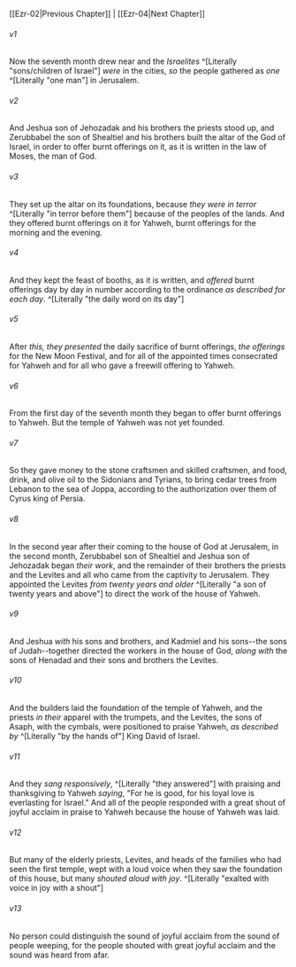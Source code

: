 ﻿---
aliases:
  - Ezra 3
---

[[Ezr-02|Previous Chapter]] | [[Ezr-04|Next Chapter]]

###### v1
Now the seventh month drew near and the _Israelites_ ^[Literally "sons/children of Israel"] _were_ in the cities, _so_ the people gathered as _one_ ^[Literally "one man"] in Jerusalem.

###### v2
And Jeshua son of Jehozadak and his brothers the priests stood up, and Zerubbabel the son of Shealtiel and his brothers built the altar of the God of Israel, in order to offer burnt offerings on it, as it is written in the law of Moses, the man of God.

###### v3
They set up the altar on its foundations, because _they were in terror_ ^[Literally "in terror before them"] because of the peoples of the lands. And they offered burnt offerings on it for Yahweh, burnt offerings for the morning and the evening.

###### v4
And they kept the feast of booths, as it is written, and _offered_ burnt offerings day by day in number according to the ordinance _as described for each day_. ^[Literally "the daily word on its day"]

###### v5
After _this, they presented_ the daily sacrifice of burnt offerings, _the offerings_ for the New Moon Festival, and for all of the appointed times consecrated for Yahweh and for all who gave a freewill offering to Yahweh.

###### v6
From the first day of the seventh month they began to offer burnt offerings to Yahweh. But the temple of Yahweh was not yet founded.

###### v7
So they gave money to the stone craftsmen and skilled craftsmen, and food, drink, and olive oil to the Sidonians and Tyrians, to bring cedar trees from Lebanon to the sea of Joppa, according to the authorization over them of Cyrus king of Persia.

###### v8
In the second year after their coming to the house of God at Jerusalem, in the second month, Zerubbabel son of Shealtiel and Jeshua son of Jehozadak began _their work_, and the remainder of their brothers the priests and the Levites and all who came from the captivity to Jerusalem. They appointed the Levites _from twenty years and older_ ^[Literally "a son of twenty years and above"] to direct the work of the house of Yahweh.

###### v9
And Jeshua _with_ his sons and brothers, and Kadmiel and his sons--the sons of Judah--together directed the workers in the house of God, _along with_ the sons of Henadad and their sons and brothers the Levites.

###### v10
And the builders laid the foundation of the temple of Yahweh, and the priests _in their_ apparel with the trumpets, and the Levites, the sons of Asaph, with the cymbals, were positioned to praise Yahweh, _as described by_ ^[Literally "by the hands of"] King David of Israel.

###### v11
And they _sang responsively_, ^[Literally "they answered"] with praising and thanksgiving to Yahweh _saying_, "For he is good, for his loyal love is everlasting for Israel."
And all of the people responded with a great shout of joyful acclaim in praise to Yahweh because the house of Yahweh was laid.

###### v12
But many of the elderly priests, Levites, and heads of the families who had seen the first temple, wept with a loud voice when they saw the foundation of this house, but many _shouted aloud with joy_. ^[Literally "exalted with voice in joy with a shout"]

###### v13
No person could distinguish the sound of joyful acclaim from the sound of people weeping, for the people shouted with great joyful acclaim and the sound was heard from afar.